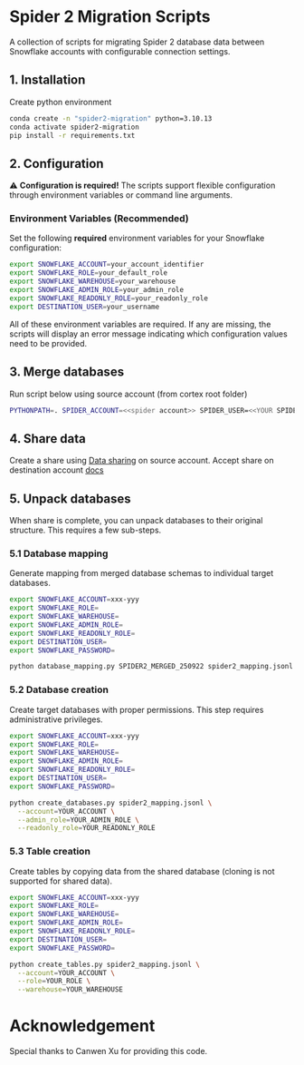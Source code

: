 # Spider 2 Migration Scripts

A collection of scripts for migrating Spider 2 database data between Snowflake accounts with configurable connection settings.

## 1. Installation

Create python environment

```bash
conda create -n "spider2-migration" python=3.10.13
conda activate spider2-migration
pip install -r requirements.txt
```

## 2. Configuration

⚠️ **Configuration is required!** The scripts support flexible configuration through environment variables or command line arguments.

### Environment Variables (Recommended)

Set the following **required** environment variables for your Snowflake configuration:

```bash
export SNOWFLAKE_ACCOUNT=your_account_identifier
export SNOWFLAKE_ROLE=your_default_role
export SNOWFLAKE_WAREHOUSE=your_warehouse
export SNOWFLAKE_ADMIN_ROLE=your_admin_role
export SNOWFLAKE_READONLY_ROLE=your_readonly_role
export DESTINATION_USER=your_username
```

All of these environment variables are required. If any are missing, the scripts will display an error message indicating which configuration values need to be provided.

## 3. Merge databases

Run script below using source account (from cortex root folder)

```bash
PYTHONPATH=. SPIDER_ACCOUNT=<<spider account>> SPIDER_USER=<<YOUR SPIDER USERNAME>> SPIDER_PWD='<<YOUR_PASSWORD>>' python merge_databases.py --output_database=SPIDER2_MERGED_250922  --dry_run=True
```

## 4. Share data

Create a share using [Data sharing](https://docs.snowflake.com/en/user-guide/data-sharing-provider#using-sql-to-create-a-share) on source account.
Accept share on destination account [docs](https://docs.snowflake.com/en/user-guide/data-share-consumers#viewing-available-shares)

## 5. Unpack databases

When share is complete, you can unpack databases to their original structure. This requires a few sub-steps.

### 5.1 Database mapping

Generate mapping from merged database schemas to individual target databases.

```bash
export SNOWFLAKE_ACCOUNT=xxx-yyy
export SNOWFLAKE_ROLE=
export SNOWFLAKE_WAREHOUSE=
export SNOWFLAKE_ADMIN_ROLE=
export SNOWFLAKE_READONLY_ROLE=
export DESTINATION_USER=
export SNOWFLAKE_PASSWORD=

python database_mapping.py SPIDER2_MERGED_250922 spider2_mapping.jsonl
```

### 5.2 Database creation

Create target databases with proper permissions. This step requires administrative privileges.


```bash
export SNOWFLAKE_ACCOUNT=xxx-yyy
export SNOWFLAKE_ROLE=
export SNOWFLAKE_WAREHOUSE=
export SNOWFLAKE_ADMIN_ROLE=
export SNOWFLAKE_READONLY_ROLE=
export DESTINATION_USER=
export SNOWFLAKE_PASSWORD=

python create_databases.py spider2_mapping.jsonl \
  --account=YOUR_ACCOUNT \
  --admin_role=YOUR_ADMIN_ROLE \
  --readonly_role=YOUR_READONLY_ROLE
```

### 5.3 Table creation

Create tables by copying data from the shared database (cloning is not supported for shared data).

```bash
export SNOWFLAKE_ACCOUNT=xxx-yyy
export SNOWFLAKE_ROLE=
export SNOWFLAKE_WAREHOUSE=
export SNOWFLAKE_ADMIN_ROLE=
export SNOWFLAKE_READONLY_ROLE=
export DESTINATION_USER=
export SNOWFLAKE_PASSWORD=

python create_tables.py spider2_mapping.jsonl \
  --account=YOUR_ACCOUNT \
  --role=YOUR_ROLE \
  --warehouse=YOUR_WAREHOUSE
```


# Acknowledgement
Special thanks to Canwen Xu for providing this code.
